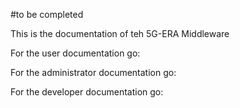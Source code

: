 #to be completed 

This is the documentation of teh 5G-ERA Middleware

For the user documentation go:

For the administrator documentation go:

For the developer documentation go: